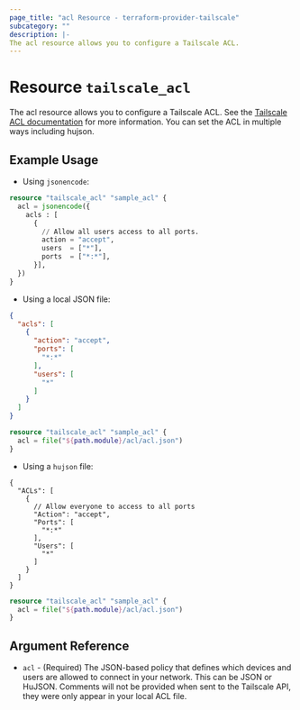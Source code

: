 ```yaml
---
page_title: "acl Resource - terraform-provider-tailscale"
subcategory: ""
description: |-
The acl resource allows you to configure a Tailscale ACL.
---
```


# Resource `tailscale_acl`

The acl resource allows you to configure a Tailscale ACL. See the [Tailscale ACL documentation](https://tailscale.com/kb/1018/acls)
for more information. You can set the ACL in multiple ways including hujson.

## Example Usage

* Using `jsonencode`:

```terraform
resource "tailscale_acl" "sample_acl" {
  acl = jsonencode({
    acls : [
      {
        // Allow all users access to all ports.
        action = "accept",
        users  = ["*"],
        ports  = ["*:*"],
      }],
  })
}
```

* Using a local JSON file:

```json
{
  "acls": [
    {
      "action": "accept",
      "ports": [
        "*:*"
      ],
      "users": [
        "*"
      ]
    }
  ]
}
```

```terraform
resource "tailscale_acl" "sample_acl" {
  acl = file("${path.module}/acl/acl.json")
}
```

* Using a `hujson` file:

```json5
{
  "ACLs": [
    {
      // Allow everyone to access to all ports
      "Action": "accept",
      "Ports": [
        "*:*"
      ],
      "Users": [
        "*"
      ]
    }
  ]
}
```

```terraform
resource "tailscale_acl" "sample_acl" {
  acl = file("${path.module}/acl/acl.json")
}
```

## Argument Reference

- `acl` - (Required) The JSON-based policy that defines which devices and users are allowed to connect in your network.
This can be JSON or HuJSON. Comments will not be provided when sent to the Tailscale API, they were only appear in your 
local ACL file.
